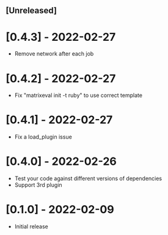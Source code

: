 ## [Unreleased]

# [0.4.3] - 2022-02-27

- Remove network after each job

# [0.4.2] - 2022-02-27

- Fix "matrixeval init -t ruby" to use correct template

# [0.4.1] - 2022-02-27

- Fix a load_plugin issue

# [0.4.0] - 2022-02-26

- Test your code against different versions of dependencies
- Support 3rd plugin
# [0.1.0] - 2022-02-09

- Initial release

